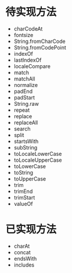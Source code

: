 # 待实现方法
* charCodeAt
* fontsize
* String.fromCharCode
* String.fromCodePoint
* indexOf
* lastIndexOf
* localeCompare
* match
* matchAll
* normalize
* padEnd
* padStart
* String.raw
* repeat
* replace
* replaceAll
* search
* split
* startsWith
* subString
* toLocaleLowerCase
* toLocaleUpperCase
* toLowerCase
* toString
* toUpperCase
* trim
* trimEnd
* trimStart
* valueOf
# 已实现方法
* charAt
* concat
* endsWith
* includes




